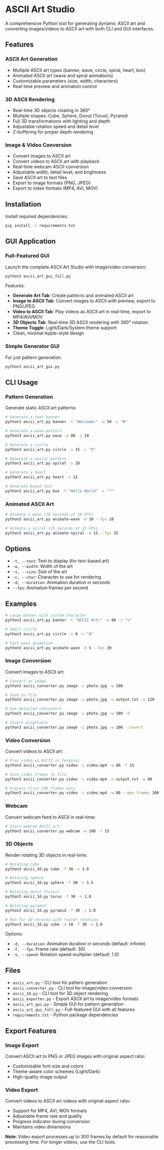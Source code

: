 # ASCII Art Studio

A comprehensive Python tool for generating dynamic ASCII art and converting images/videos to ASCII art with both CLI and GUI interfaces.

## Features

### ASCII Art Generation
- Multiple ASCII art types (banner, wave, circle, spiral, heart, box)
- Animated ASCII art (wave and spiral animations)
- Customizable parameters (size, width, characters)
- Real-time preview and animation control

### 3D ASCII Rendering
- Real-time 3D objects rotating in 360°
- Multiple shapes: Cube, Sphere, Donut (Torus), Pyramid
- Full 3D transformations with lighting and depth
- Adjustable rotation speed and detail level
- Z-buffering for proper depth rendering

### Image & Video Conversion
- Convert images to ASCII art
- Convert videos to ASCII art with playback
- Real-time webcam ASCII conversion
- Adjustable width, detail level, and brightness
- Save ASCII art to text files
- Export to image formats (PNG, JPEG)
- Export to video formats (MP4, AVI, MOV)

## Installation

Install required dependencies:

```bash
pip install -r requirements.txt
```

## GUI Application

### Full-Featured GUI
Launch the complete ASCII Art Studio with image/video conversion:

```bash
python3 ascii_art_gui_full.py
```

Features:
- **Generate Art Tab**: Create patterns and animated ASCII art
- **Image to ASCII Tab**: Convert images to ASCII with preview, export to PNG/JPEG
- **Video to ASCII Tab**: Play videos as ASCII art in real-time, export to MP4/AVI/MOV
- **3D Objects Tab**: Real-time 3D ASCII rendering with 360° rotation
- **Theme Toggle**: Light/Dark/System theme support
- Clean, minimal Apple-style design

### Simple Generator GUI
For just pattern generation:

```bash
python3 ascii_art_gui.py
```

## CLI Usage

### Pattern Generation

Generate static ASCII art patterns:

```bash
# Generate a text banner
python3 ascii_art.py banner -t "Welcome!" -w 50 -c "#"

# Generate a wave pattern
python3 ascii_art.py wave -w 80 -s 10

# Generate a circle
python3 ascii_art.py circle -s 15 -c "O"

# Generate a spiral pattern
python3 ascii_art.py spiral -s 20

# Generate a heart
python3 ascii_art.py heart -s 12

# Generate boxed text
python3 ascii_art.py box -t "Hello World" -c "*"
```

### Animated ASCII Art

```bash
# Animate a wave (10 seconds at 10 FPS)
python3 ascii_art.py animate-wave -d 10 --fps 10

# Animate a spiral (15 seconds at 15 FPS)
python3 ascii_art.py animate-spiral -d 15 --fps 15
```

## Options

- `-t, --text`: Text to display (for text-based art)
- `-w, --width`: Width of the art
- `-s, --size`: Size of the art
- `-c, --char`: Character to use for rendering
- `-d, --duration`: Animation duration in seconds
- `--fps`: Animation frames per second

## Examples

```bash
# Large banner with custom character
python3 ascii_art.py banner -t "ASCII Art!" -w 80 -c "="

# Small circle
python3 ascii_art.py circle -s 8 -c "@"

# Fast wave animation
python3 ascii_art.py animate-wave -d 5 --fps 20
```

### Image Conversion

Convert images to ASCII art:

```bash
# Convert an image
python3 ascii_converter.py image -i photo.jpg -w 100

# Save to file
python3 ascii_converter.py image -i photo.jpg -o output.txt -w 120

# Use detailed characters
python3 ascii_converter.py image -i photo.jpg -w 100 -d

# Invert brightness
python3 ascii_converter.py image -i photo.jpg -w 100 --invert
```

### Video Conversion

Convert videos to ASCII art:

```bash
# Play video as ASCII in terminal
python3 ascii_converter.py video -i video.mp4 -w 80 -f 15

# Save video frames to file
python3 ascii_converter.py video -i video.mp4 -o output.txt -w 80

# Process first 100 frames only
python3 ascii_converter.py video -i video.mp4 -w 80 --max-frames 100
```

### Webcam

Convert webcam feed to ASCII in real-time:

```bash
# Start webcam ASCII art
python3 ascii_converter.py webcam -w 100 -f 15
```

### 3D Objects

Render rotating 3D objects in real-time:

```bash
# Rotating cube
python3 ascii_3d.py cube -f 30 -s 1.0

# Rotating sphere
python3 ascii_3d.py sphere -f 30 -s 1.5

# Rotating donut (torus)
python3 ascii_3d.py torus -f 30 -s 1.0

# Rotating pyramid
python3 ascii_3d.py pyramid -f 30 -s 2.0

# Run for 10 seconds with faster rotation
python3 ascii_3d.py cube -d 10 -f 30 -s 2.0
```

Options:
- `-d, --duration`: Animation duration in seconds (default: infinite)
- `-f, --fps`: Frame rate (default: 30)
- `-s, --speed`: Rotation speed multiplier (default: 1.0)

## Files

- `ascii_art.py` - CLI tool for pattern generation
- `ascii_converter.py` - CLI tool for image/video conversion
- `ascii_3d.py` - CLI tool for 3D object rendering
- `ascii_exporter.py` - Export ASCII art to image/video formats
- `ascii_art_gui.py` - Simple GUI for pattern generation
- `ascii_art_gui_full.py` - Full-featured GUI with all features
- `requirements.txt` - Python package dependencies

## Export Features

### Image Export
Convert ASCII art to PNG or JPEG images with original aspect ratio:
- Customizable font size and colors
- Theme-aware color schemes (Light/Dark)
- High-quality image output

### Video Export
Convert videos to ASCII art videos with original aspect ratio:
- Support for MP4, AVI, MOV formats
- Adjustable frame rate and quality
- Progress indicator during conversion
- Maintains video dimensions

**Note**: Video export processes up to 300 frames by default for reasonable processing time. For longer videos, use the CLI tools.

